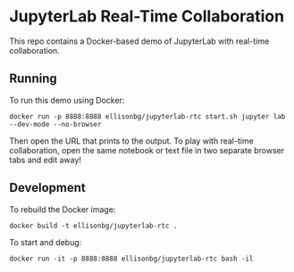# JupyterLab Real-Time Collaboration

This repo contains a Docker-based demo of JupyterLab with real-time collaboration.

## Running

To run this demo using Docker:

```
docker run -p 8888:8888 ellisonbg/jupyterlab-rtc start.sh jupyter lab --dev-mode --no-browser
```

Then open the URL that prints to the output. To play with real-time collaboration,
open the same notebook or text file in two separate browser tabs and edit away!

## Development

To rebuild the Docker image:

```
docker build -t ellisonbg/jupyterlab-rtc .
```

To start and debug:

```
docker run -it -p 8888:8888 ellisonbg/jupyterlab-rtc bash -il

